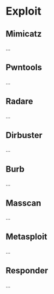 # Exploit

## Mimicatz
...

## Pwntools
...

## Radare
...

## Dirbuster
...

## Burb
...

## Masscan
...

## Metasploit
...

## Responder
...

